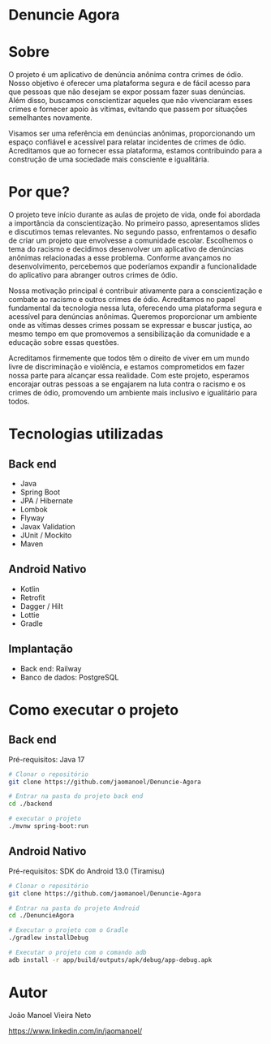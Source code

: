 # Denuncie Agora

# Sobre
O projeto é um aplicativo de denúncia anônima contra crimes de ódio. Nosso objetivo é oferecer uma plataforma segura e de fácil acesso para que pessoas que não desejam se expor possam fazer suas denúncias. Além disso, buscamos conscientizar aqueles que não vivenciaram esses crimes e fornecer apoio às vítimas, evitando que passem por situações semelhantes novamente.

Visamos ser uma referência em denúncias anônimas, proporcionando um espaço confiável e acessível para relatar incidentes de crimes de ódio. Acreditamos que ao fornecer essa plataforma, estamos contribuindo para a construção de uma sociedade mais consciente e igualitária.

# Por que?
O projeto teve início durante as aulas de projeto de vida, onde foi abordada a importância da conscientização. No primeiro passo, apresentamos slides e discutimos temas relevantes. No segundo passo, enfrentamos o desafio de criar um projeto que envolvesse a comunidade escolar. Escolhemos o tema do racismo e decidimos desenvolver um aplicativo de denúncias anônimas relacionadas a esse problema. Conforme avançamos no desenvolvimento, percebemos que poderíamos expandir a funcionalidade do aplicativo para abranger outros crimes de ódio.

Nossa motivação principal é contribuir ativamente para a conscientização e combate ao racismo e outros crimes de ódio. Acreditamos no papel fundamental da tecnologia nessa luta, oferecendo uma plataforma segura e acessível para denúncias anônimas. Queremos proporcionar um ambiente onde as vítimas desses crimes possam se expressar e buscar justiça, ao mesmo tempo em que promovemos a sensibilização da comunidade e a educação sobre essas questões.

Acreditamos firmemente que todos têm o direito de viver em um mundo livre de discriminação e violência, e estamos comprometidos em fazer nossa parte para alcançar essa realidade. Com este projeto, esperamos encorajar outras pessoas a se engajarem na luta contra o racismo e os crimes de ódio, promovendo um ambiente mais inclusivo e igualitário para todos.

# Tecnologias utilizadas
## Back end
- Java
- Spring Boot
- JPA / Hibernate
- Lombok
- Flyway
- Javax Validation
- JUnit / Mockito
- Maven

## Android Nativo
- Kotlin
- Retrofit
- Dagger / Hilt
- Lottie
- Gradle

## Implantação 
- Back end: Railway
- Banco de dados: PostgreSQL

# Como executar o projeto

## Back end
Pré-requisitos: Java 17

```bash
# Clonar o repositório
git clone https://github.com/jaomanoel/Denuncie-Agora

# Entrar na pasta do projeto back end
cd ./backend

# executar o projeto
./mvnw spring-boot:run
```
## Android Nativo
Pré-requisitos: SDK do Android 13.0 (Tiramisu)

```bash
# Clonar o repositório
git clone https://github.com/jaomanoel/Denuncie-Agora

# Entrar na pasta do projeto Android
cd ./DenuncieAgora

# Executar o projeto com o Gradle
./gradlew installDebug

# Executar o projeto com o comando adb
adb install -r app/build/outputs/apk/debug/app-debug.apk
```
# Autor

João Manoel Vieira Neto

https://www.linkedin.com/in/jaomanoel/
